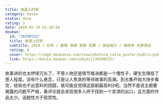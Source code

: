 ```yaml
---
title: 坡道上的家
category: movie
status: done
rating: 3
date: 2020-02-16 01:18:50
douban:
  id: "30390532"
  title: 坡道上的家
  subtitle: 2019 / 日本 / 剧情 悬疑 家庭 犯罪 / 森垣侑大 / 柴崎幸 水野美纪
  rating: 9
  cover: https://img9.doubanio.com/view/photo/m_ratio_poster/public/p2619110696.jpg
  link: https://movie.douban.com/subject/30390532/
---
```


故事讲的也太啰嗦冗长了，不管人物还是情节推进都是一个慢性子，硬生生降低了感人程度。没有什么悬念，只是让人焦急的等待故事的高潮。到五集开始大快步看完，结局也不出意料的团圆，我可能会觉得这部剧最高8分吧。当然不是说主题要揭露的问题不严峻，看评论就会发现很多人终于找到一个宣泄的出口，这方面的作品太少。话题性大于观赏性。